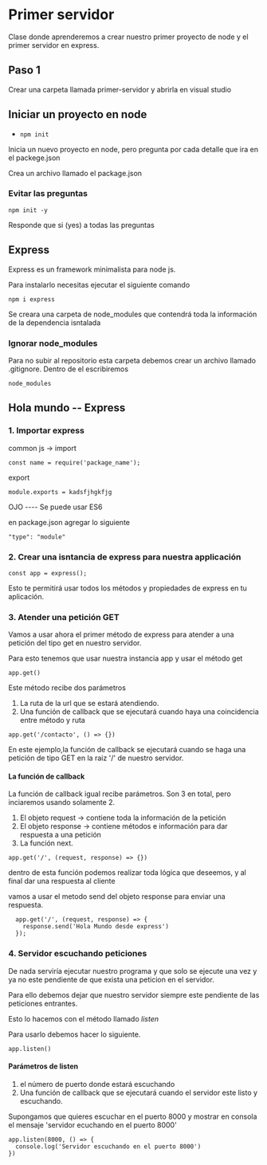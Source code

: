 # Primer servidor

Clase donde aprenderemos a crear nuestro primer proyecto de node
y el primer servidor en express.

## Paso 1

Crear una carpeta llamada primer-servidor y abrirla en visual studio

## Iniciar un proyecto en node

- `npm init`

Inicia un nuevo proyecto en node, pero pregunta por cada detalle que ira
en el packege.json

Crea un archivo llamado el package.json

### Evitar las preguntas

`npm init -y`

Responde que si (yes) a todas las preguntas

## Express

Express es un framework minimalista para node js.

Para instalarlo necesitas ejecutar el siguiente comando

`npm i express`

Se creara una carpeta de node_modules que contendrá toda la información
de la dependencia isntalada

### Ignorar node_modules

Para no subir al repositorio esta carpeta debemos crear un archivo
llamado .gitignore. Dentro de el escribiremos

`node_modules`

## Hola mundo -- Express

### 1. Importar express

common js ->
import

`const name = require('package_name');`

export

`module.exports = kadsfjhgkfjg`

OJO ---- Se puede usar ES6

en package.json agregar lo siguiente

`"type": "module"`

### 2. Crear una isntancia de express para nuestra applicación

`const app = express();`

Esto te permitirá usar todos los métodos y propiedades de express en tu aplicación.

### 3. Atender una petición GET

Vamos a usar ahora el primer método de express para atender a una petición del tipo get en nuestro servidor.

Para esto tenemos que usar nuestra instancia app y usar el método get

`app.get()`

Este método recibe dos parámetros

1. La ruta de la url que se estará atendiendo.
2. Una función de callback que se ejecutará cuando haya una coincidencia entre método y ruta

`app.get('/contacto', () => {})`

En este ejemplo,la función de callback se ejecutará cuando se haga una petición de tipo GET en la raiz '/' de nuestro servidor.

#### La función de callback

La función de callback igual recibe parámetros. Son 3 en total, pero inciaremos usando solamente 2.

1. El objeto request -> contiene toda la información de la petición
2. El objeto response -> contiene métodos e información para dar respuesta a una petición
3. La función next.

`app.get('/', (request, response) => {})`

dentro de esta función podemos realizar toda lógica que deseemos, y al final dar una respuesta al cliente

vamos a usar el metodo send del objeto response para enviar una respuesta.

```
  app.get('/', (request, response) => {
    response.send('Hola Mundo desde express')
  });
```

### 4. Servidor escuchando peticiones

De nada serviría ejecutar nuestro programa y que solo se ejecute una vez y ya no este pendiente de que exista una peticion en el servidor.

Para ello debemos dejar que nuestro servidor siempre este pendiente de las peticiones entrantes.

Esto lo hacemos con el método llamado _listen_

Para usarlo debemos hacer lo siguiente.

`app.listen()`

#### Parámetros de listen

1. el número de puerto donde estará escuchando
2. Una función de callback que se ejecutará cuando el servidor este listo y escuchando.

Supongamos que quieres escuchar en el puerto 8000 y mostrar en consola el mensaje 'servidor ecuchando en el puerto 8000'

```
app.listen(8000, () => {
  console.log('Servidor escuchando en el puerto 8000')
})
```
